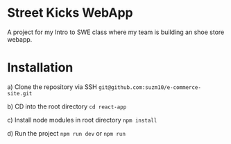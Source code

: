 # Street Kicks WebApp

A project for my Intro to SWE class where my team is building an shoe store webapp.

# Installation

a) Clone the repository via SSH `git@github.com:suzm10/e-commerce-site.git`

b) CD into the root directory `cd react-app`

c) Install node modules in root directory `npm install`

d) Run the project `npm run dev` or `npm run`
